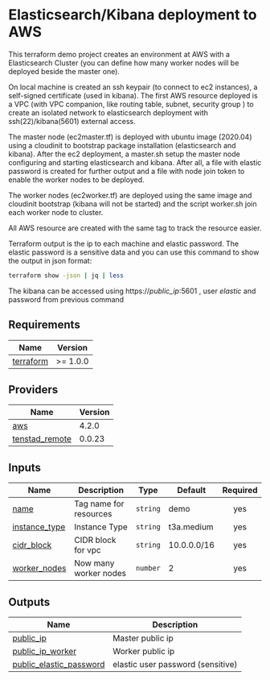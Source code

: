 # Elasticsearch/Kibana deployment to AWS

This terraform demo project creates an environment at AWS with a Elasticsearch Cluster (you can define how many worker nodes will be deployed beside the master one).

On local machine is created an ssh keypair (to connect to ec2 instances), a self-signed certificate (used in kibana). The first AWS resource deployed is a VPC (with VPC companion, like routing table, subnet, security group ) to create an isolated network to elasticsearch deployment with ssh(22)/kibana(5601) external access.

The master node (ec2master.tf) is deployed with ubuntu image (2020.04) using a cloudinit to bootstrap package installation (elasticsearch and kibana). After the ec2 deployment, a master.sh setup the master node configuring and starting elasticsearch and kibana. After all, a file with elastic password is created for further output and a file with node join token to enable the worker nodes to be deployed.

The worker nodes (ec2worker.tf) are deployed using the same image and cloudinit bootstrap (kibana will not be started) and the script worker.sh join each worker node to cluster.

All AWS resource are created with the same tag to track the resource easier.

Terraform output is the ip to each machine and elastic password. The elastic password is a sensitive data and you can use this command to show the output in json format:

```bash
terraform show -json | jq | less
```

The kibana can be accessed using https://_public_ip_:5601 , user _elastic_ and password from previous command

## Requirements

| Name                                                                     | Version  |
| ------------------------------------------------------------------------ | -------- |
| <a name="requirement_terraform"></a> [terraform](#requirement_terraform) | >= 1.0.0 |

## Providers

| Name                                                                              | Version |
| --------------------------------------------------------------------------------- | ------- |
| <a name="provider_aws"></a> [aws](#provider_aws)                                  | 4.2.0   |
| <a name="provider_tenstad_remote"></a> [tenstad_remote](#provider_tenstad_remote) | 0.0.23  |

## Inputs

| Name                                                                     | Description            | Type     | Default     | Required |
| ------------------------------------------------------------------------ | ---------------------- | -------- | ----------- | :------: |
| <a name="input_name"></a> [name](#input_name)                            | Tag name for resources | `string` | demo        |   yes    |
| <a name="input_instance_type"></a> [instance_type](#input_instance_type) | Instance Type          | `string` | t3a.medium  |   yes    |
| <a name="input_cidr_block"></a> [cidr_block](#input_cidr_block)          | CIDR block for vpc     | `string` | 10.0.0.0/16 |   yes    |
| <a name="input_worker_nodes"></a> [worker_nodes](#input_worker_nodes)    | Now many worker nodes  | `number` | 2           |   yes    |

## Outputs

| Name                                                                                       | Description                       |
| ------------------------------------------------------------------------------------------ | --------------------------------- |
| <a name="output_public_ip"></a> [public_ip](#output_public_ip)                             | Master public ip                  |
| <a name="output_public_ip_worker"></a> [public_ip_worker](#output_public_ip_worker)        | Worker public ip                  |
| <a name="output_elastic_password"></a> [public_elastic_password](#output_elastic_password) | elastic user password (sensitive) |
